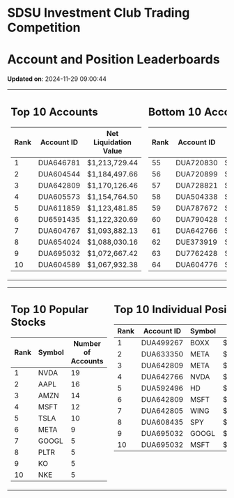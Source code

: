 # SDSU Investment Club Trading Competition 
 # Account and Position Leaderboards

**Updated on**: 2024-11-29 09:00:44

<table><tr><td valign="top">

## Top 10 Accounts
| Rank | Account ID | Net Liquidation Value |
|------|------------|-----------------------|
| 1 | DUA646781 | $1,213,729.44 |
| 2 | DUA604544 | $1,184,497.66 |
| 3 | DUA642809 | $1,170,126.46 |
| 4 | DUA605573 | $1,154,764.50 |
| 5 | DUA611859 | $1,123,481.85 |
| 6 | DU6591435 | $1,122,320.69 |
| 7 | DUA604767 | $1,093,882.13 |
| 8 | DUA654024 | $1,088,030.16 |
| 9 | DUA695032 | $1,072,667.42 |
| 10 | DUA604589 | $1,067,932.38 |

</td><td valign="top">

## Bottom 10 Accounts
| Rank | Account ID | Net Liquidation Value |
|------|------------|-----------------------|
| 55 | DUA720830 | $1,007,984.30 |
| 56 | DUA720899 | $1,007,984.30 |
| 57 | DUA728821 | $1,007,624.83 |
| 58 | DUA504338 | $1,007,055.01 |
| 59 | DUA787672 | $1,006,785.77 |
| 60 | DUA790428 | $1,006,785.77 |
| 61 | DUA642766 | $1,004,531.90 |
| 62 | DUE373919 | $1,000,654.82 |
| 63 | DU7762428 | $997,396.66 |
| 64 | DUA604776 | $995,714.46 |

</td></tr></table>

<table><tr><td valign="top">

## Top 10 Popular Stocks
| Rank | Symbol | Number of Accounts |
|------|--------|--------------------|
| 1 | NVDA | 19 |
| 2 | AAPL | 16 |
| 3 | AMZN | 14 |
| 4 | MSFT | 12 |
| 5 | TSLA | 10 |
| 6 | META | 9 |
| 7 | GOOGL | 5 |
| 8 | PLTR | 5 |
| 9 | KO | 5 |
| 10 | NKE | 5 |

</td><td valign="top">

## Top 10 Individual Positions
| Rank | Account ID | Symbol | Cost | Total Value |
|------|------------|--------|-----------|-------------|
| 1 | DUA499267 | BOXX | $599,207.78 | $599,207.78 |
| 2 | DUA633350 | META | $466,298.04 | $466,298.04 |
| 3 | DUA642809 | META | $420,859.54 | $420,859.54 |
| 4 | DUA642766 | NVDA | $268,647.78 | $268,647.78 |
| 5 | DUA592496 | HD | $218,226.53 | $218,226.53 |
| 6 | DUA642809 | MSFT | $205,157.28 | $205,157.28 |
| 7 | DUA642805 | WING | $198,339.03 | $198,339.03 |
| 8 | DUA608435 | SPY | $171,717.02 | $171,717.02 |
| 9 | DUA695032 | GOOGL | $170,066.26 | $170,066.26 |
| 10 | DUA695032 | MSFT | $150,001.76 | $150,001.76 |

</td></tr></table>
